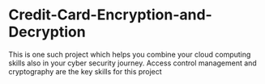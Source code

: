 # Credit-Card-Encryption-and-Decryption
This is one such project which helps you combine your cloud computing skills also in your cyber security journey. Access control management and cryptography are the key skills for this project
